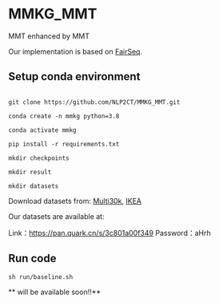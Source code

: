 # MMKG_MMT

MMT enhanced by MMT

Our implementation is based on [FairSeq](https://github.com/pytorch/fairseq.git).

## Setup conda environment

```

git clone https://github.com/NLP2CT/MMKG_MMT.git

conda create -n mmkg python=3.8

conda activate mmkg

pip install -r requirements.txt

mkdir checkpoints

mkdir result

mkdir datasets
```
Download datasets from: [Multi30k](https://github.com/multi30k/dataset.git), [IKEA](https://github.com/zmykevin/A-Visual-Attention-Grounding-Neural-Model.git)

Our datasets are available at:

Link：https://pan.quark.cn/s/3c801a00f349
Password：aHrh

## Run code

```
sh run/baseline.sh
```

** will be available soon!!**

